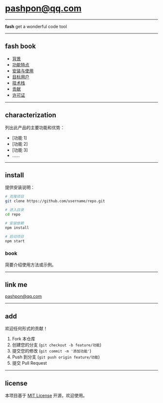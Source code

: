 # pashpon@qq.com

---

**fash** get a wonderful code tool

---

## fash book

- [背景](#背景)  
- [功能特点](#功能特点)  
- [安装与使用](#安装与使用)  
- [目标用户](#目标用户)  
- [技术栈](#技术栈)  
- [贡献](#贡献)  
- [许可证](#许可证)

---

## characterization

列出此产品的主要功能和优势：  
- [功能 1]  
- [功能 2]  
- [功能 3]  
- ……

---

## install

提供安装说明：  
```bash
# 克隆项目
git clone https://github.com/username/repo.git

# 进入目录
cd repo

# 安装依赖
npm install

# 启动项目
npm start
```

### book

简要介绍使用方法或示例。

---

## link me

pashpon@qq.com

---

## add

欢迎任何形式的贡献！  
1. Fork 本仓库  
2. 创建您的分支 (`git checkout -b feature/功能`)  
3. 提交您的修改 (`git commit -m '添加功能'`)  
4. Push 到分支 (`git push origin feature/功能`)  
5. 提交 Pull Request  

---

## license

本项目基于 [MIT License](LICENSE) 开源，欢迎使用。  
